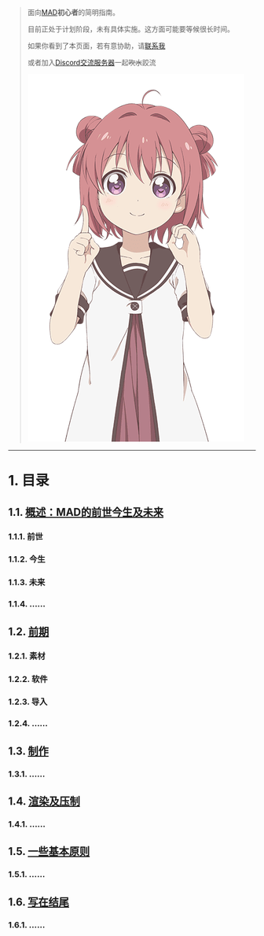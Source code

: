 > 面向[MAD](https://zh.wikipedia.org/wiki/MAD%E7%89%87)**初心者**的简明指南。
> 
> 目前正处于计划阶段，未有具体实施。这方面可能要等候很长时间。
> 
> 如果你看到了本页面，若有意协助，请[联系我](mailto:mad_worlds@outlook.com)
> 
> 或者加入[Discord交流服务器](https://discord.gg/nSaDa7k)一起~~吹水~~跤流
> 
> ![akarin](resource/images/akarin.png)
-----

# 1. 目录
## 1.1. [概述：MAD的前世今生及未来](resource/text/overview.md)
### 1.1.1. 前世
### 1.1.2. 今生
### 1.1.3. 未来
### 1.1.4. ……
## 1.2. [前期](resource/text/ini.md)
### 1.2.1. 素材
### 1.2.2. 软件
### 1.2.3. 导入
### 1.2.4. ……
## 1.3. [制作](resource/text/main.md)
### 1.3.1. ……
## 1.4. [渲染及压制](resource/text/out.md)
### 1.4.1. ……
## 1.5. [一些基本原则](resource/text/basics.md)
### 1.5.1. ……
## 1.6. [写在结尾](resource/text/nonsns.md)
### 1.6.1. ……
